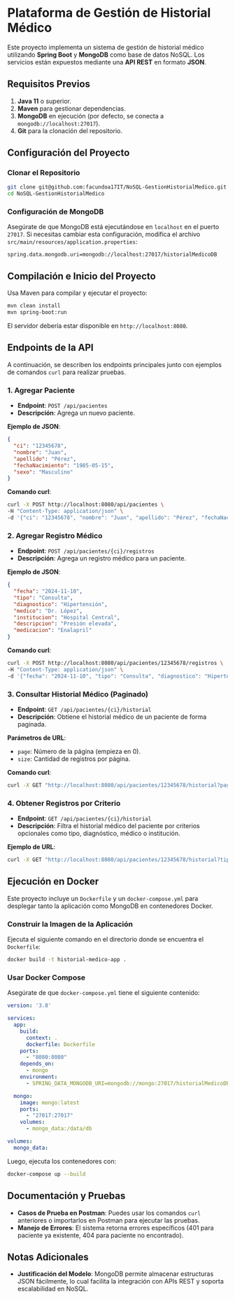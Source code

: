 # Plataforma de Gestión de Historial Médico

Este proyecto implementa un sistema de gestión de historial médico utilizando **Spring Boot** y **MongoDB** como base de datos NoSQL. Los servicios están expuestos mediante una **API REST** en formato **JSON**.

## Requisitos Previos

1. **Java 11** o superior.
2. **Maven** para gestionar dependencias.
3. **MongoDB** en ejecución (por defecto, se conecta a `mongodb://localhost:27017`).
4. **Git** para la clonación del repositorio.

## Configuración del Proyecto

### Clonar el Repositorio

```bash
git clone git@github.com:facundoa17IT/NoSQL-GestionHistorialMedico.git
cd NoSQL-GestionHistorialMedico
```

### Configuración de MongoDB

Asegúrate de que MongoDB está ejecutándose en `localhost` en el puerto `27017`. Si necesitas cambiar esta configuración, modifica el archivo `src/main/resources/application.properties`:

```properties
spring.data.mongodb.uri=mongodb://localhost:27017/historialMedicoDB
```

## Compilación e Inicio del Proyecto

Usa Maven para compilar y ejecutar el proyecto:

```bash
mvn clean install
mvn spring-boot:run
```

El servidor debería estar disponible en `http://localhost:8080`.

## Endpoints de la API

A continuación, se describen los endpoints principales junto con ejemplos de comandos `curl` para realizar pruebas.

### 1. Agregar Paciente

- **Endpoint**: `POST /api/pacientes`
- **Descripción**: Agrega un nuevo paciente.

**Ejemplo de JSON**:

```json
{
  "ci": "12345678",
  "nombre": "Juan",
  "apellido": "Pérez",
  "fechaNacimiento": "1985-05-15",
  "sexo": "Masculino"
}
```

**Comando curl**:

```bash
curl -X POST http://localhost:8080/api/pacientes \
-H "Content-Type: application/json" \
-d '{"ci": "12345678", "nombre": "Juan", "apellido": "Pérez", "fechaNacimiento": "1985-05-15", "sexo": "Masculino"}'
```

### 2. Agregar Registro Médico

- **Endpoint**: `POST /api/pacientes/{ci}/registros`
- **Descripción**: Agrega un registro médico para un paciente.

**Ejemplo de JSON**:

```json
{
  "fecha": "2024-11-10",
  "tipo": "Consulta",
  "diagnostico": "Hipertensión",
  "medico": "Dr. López",
  "institucion": "Hospital Central",
  "descripcion": "Presión elevada",
  "medicacion": "Enalapril"
}
```

**Comando curl**:

```bash
curl -X POST http://localhost:8080/api/pacientes/12345678/registros \
-H "Content-Type: application/json" \
-d '{"fecha": "2024-11-10", "tipo": "Consulta", "diagnostico": "Hipertensión", "medico": "Dr. López", "institucion": "Hospital Central", "descripcion": "Presión elevada", "medicacion": "Enalapril"}'
```

### 3. Consultar Historial Médico (Paginado)

- **Endpoint**: `GET /api/pacientes/{ci}/historial`
- **Descripción**: Obtiene el historial médico de un paciente de forma paginada.

**Parámetros de URL**:
- `page`: Número de la página (empieza en 0).
- `size`: Cantidad de registros por página.

**Comando curl**:

```bash
curl -X GET "http://localhost:8080/api/pacientes/12345678/historial?page=0&size=5"
```

### 4. Obtener Registros por Criterio

- **Endpoint**: `GET /api/pacientes/{ci}/historial`
- **Descripción**: Filtra el historial médico del paciente por criterios opcionales como tipo, diagnóstico, médico o institución.

**Ejemplo de URL**:

```bash
curl -X GET "http://localhost:8080/api/pacientes/12345678/historial?tipo=Consulta&medico=Dr.%20López"
```

## Ejecución en Docker

Este proyecto incluye un `Dockerfile` y un `docker-compose.yml` para desplegar tanto la aplicación como MongoDB en contenedores Docker.

### Construir la Imagen de la Aplicación

Ejecuta el siguiente comando en el directorio donde se encuentra el `Dockerfile`:

```bash
docker build -t historial-medico-app .
```

### Usar Docker Compose

Asegúrate de que `docker-compose.yml` tiene el siguiente contenido:

```yaml
version: '3.8'

services:
  app:
    build:
      context: .
      dockerfile: Dockerfile
    ports:
      - "8080:8080"
    depends_on:
      - mongo
    environment:
      - SPRING_DATA_MONGODB_URI=mongodb://mongo:27017/historialMedicoDB

  mongo:
    image: mongo:latest
    ports:
      - "27017:27017"
    volumes:
      - mongo_data:/data/db

volumes:
  mongo_data:
```

Luego, ejecuta los contenedores con:

```bash
docker-compose up --build
```

## Documentación y Pruebas

- **Casos de Prueba en Postman**: Puedes usar los comandos `curl` anteriores o importarlos en Postman para ejecutar las pruebas.
- **Manejo de Errores**: El sistema retorna errores específicos (401 para paciente ya existente, 404 para paciente no encontrado).

## Notas Adicionales

- **Justificación del Modelo**: MongoDB permite almacenar estructuras JSON fácilmente, lo cual facilita la integración con APIs REST y soporta escalabilidad en NoSQL.